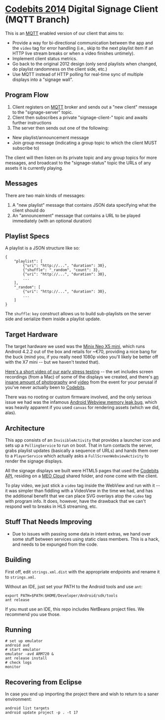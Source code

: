 # [Codebits 2014][cb] Digital Signage Client (MQTT Branch)

This is an [MQTT][mqtt] enabled version of our client that aims to:

* Provide a way for bi-directional communication between the app and the `video` tag for error handling (i.e., skip to the next playlist item if an HTTP live stream breaks or when a video finishes untimely).
* Implement client status metrics.
* Go back to the original 2012 design (only send playlists when changed, do playlist randomness on the client side, etc.)
* Use MQTT instead of HTTP polling for real-time sync of multiple displays into a "signage wall".

## Program Flow

1. Client registers on [MQTT][mqtt] broker and sends out a "new client" message to the "signage-server" topic.
2. Client then subscribes a private "signage-client-<MAC Address>" topic and awaits further instructions
3. The server then sends out one of the following:

* New playlist/announcement message
* Join group message (indicating a group topic to which the client MUST subscribe to)

The client will then listen on its private topic and any group topics for more messages, and broadcast to the "signage-status" topic the URLs of any assets it is currently playing.

## Messages

There are two main kinds of messages:

1. A "new playlist" message that contains JSON data specifying what the client should do
2. An "announcement" message that contains a URL to be played immediately (with an optional duration)

## Playlist Specs

A playlist is a JSON structure like so:

    {
        "playlist": [
            {"uri": "http://...", "duration": 30},
            {"shuffle": "_random", "count": 3},
            {"uri": "http://...", "duration": 30},
            ...
        ],
        "_random": [
            {"uri": "http://...", "duration": 30},
            ...
        ]
    }

The `shuffle`: `key` construct allows us to build sub-playlists on the server side and serialize them inside a playlist update.

## Target Hardware

The target hardware we used was the [Minix Neo X5 mini][minix], which runs Android 4.2.2 out of the box and retails for ~€70, providing a nice bang for the buck (mind you, if you really need 1080p video you'll likely be better off with the X7 mini -- but we haven't tested that).

[Here's a short video of our early stress testing][flickr] -- the set includes screen recordings (from a Mac) of some of the displays we created, and there's [an insane amount of photography][fotos] and [video][videos] from the event for your perusal if you've never actually been to [Codebits][cb].

There was no rooting or custom firmware involved, and the only serious issue we had was the infamous [Android Webview memory leak bug][gc], which was heavily apparent if you used `canvas` for rendering assets (which we did, alas).

## Architecture

This app consists of an `InvisibleActivity` that provides a launcher icon and sets up a `PollingService` to run on boot. That in turn contacts the server, grabs playlist updates (basically a sequence of URLs) and hands them over to a `PlayerService` which actually asks a `FullScreenWebviewActivity` to render the signage displays.

All the signage displays we built were HTML5 pages that used the [Codebits API][api], residing on a [MEO Cloud][mc] shared folder, and none come with the client.

To play video, we just stick a `video` tag inside the WebView and run with it -- it was simpler than fiddling with a VideoView in the time we had, and has the additional benefit that we can place SVG overlays atop the `video` tag with program info. It does, however, have the drawback that we can't respond well to breaks in HLS streaming, etc.

## Stuff That Needs Improving

* Due to issues with passing some data in intent extras, we hand over some stuff between services using static class members. This is a hack, and needs to be expunged from the code.

## Building

First off, edit `strings.xml.dist` with the appropriate endpoints and rename it to `strings.xml`.

Without an IDE, just set your PATH to the Android tools and use `ant`:

    export PATH=$PATH:$HOME/Developer/Android/sdk/tools
    ant release

If you must use an IDE, this repo includes NetBeans project files. We recommend you use those.

## Running

    # set up emulator
    android avd
    # start emulator
    emulator -avd ARM720 &
    ant release install
    # check logs
    monitor

## Recovering from Eclipse

In case you end up importing the project there and wish to return to a saner environment:

    android list targets
    android update project -p . -t 17
    
    
[dsc]: https://github.com/sapo/digital-signage-client
[dss]: https://github.com/sapo/digital-signage-server
[api]: https://codebits.eu/s/api
[mc]: https://meocloud.pt/
[cbb]: https://codebits.eu/s/blog/bee64deeb27071c592b0adcac7243e0a
[gc]: https://code.google.com/p/android/issues/detail?id=9375
[minix]: http://www.minix.com.hk/Products/MINIX-NEO-X5mini.html
[flickr]: https://www.flickr.com/photos/ruicarmo/13842749675/in/set-72157643937892615
[fotos]: http://fotos.sapo.pt/pesquisa/?termos=codebits&listar=muitas&ordenar=maisrecentes
[videos]: http://videos.sapo.pt/search.html?word=codebits&order=news&page=1
[cb]: https://codebits.eu
[mqtt]: http://mqtt.org